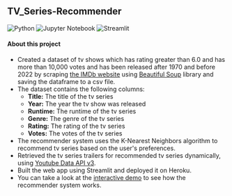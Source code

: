 ## TV_Series-Recommender
![Python](https://img.shields.io/badge/Python-FFD43B?style=for-the-badge&logo=python&logoColor=blue)
![Jupyter Notebook](https://img.shields.io/badge/jupyter-%23FA0F00.svg?style=for-the-badge&logo=jupyter&logoColor=white)
![Streamlit](https://img.shields.io/badge/Streamlit-FF4B4B?style=for-the-badge&logo=Streamlit&logoColor=white)

#### About this project
- Created a dataset of tv shows which has rating greater than 6.0 and has more than 10,000 votes and has been released after 1970 and before 2022 by scraping [the IMDb website](https://www.imdb.com/search/title/?title_type=tv_series,tv_miniseries&release_date=1970-01-01,2022-02-12&user_rating=6.0,10.0&num_votes=10000,&languages=en&sort=user_rating,desc&count=100&start=) using [Beautiful Soup](https://www.crummy.com/software/BeautifulSoup/bs4/doc/) library and saving the dataframe to a csv file.
- The dataset contains the following columns:
  - **Title:** The title of the tv series
  - **Year:** The year the tv show was released
  - **Runtime:** The runtime of the tv series
  - **Genre:** The genre of the tv series
  - **Rating:** The rating of the tv series
  - **Votes:** The votes of the tv series
- The recommender system uses the K-Nearest Neighbors algorithm to recommend tv series based on the user's preferences.
- Retrieved the tv series trailers for recommended tv series dynamically, using [Youtube Data API v3](https://developers.google.com/youtube/v3).
- Built the web app using Streamlit and deployed it on Heroku.
- You can take a look at the [interactive demo](https://tv-series-rec.herokuapp.com) to see how the recommender system works.
